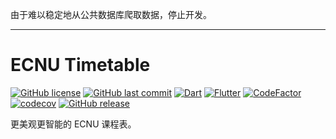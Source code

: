 由于难以稳定地从公共数据库爬取数据，停止开发。

----

# ECNU Timetable

[![GitHub license](https://img.shields.io/github/license/CCXXXI/ecnu_timetable)](LICENSE)
[![GitHub last commit](https://img.shields.io/github/last-commit/CCXXXI/ecnu_timetable)](../../commits)
[![Dart](https://img.shields.io/badge/Dart-0175C2?logo=dart)](https://dart.dev)
[![Flutter](https://img.shields.io/badge/Flutter-02569B?logo=flutter)](https://flutter.dev)
[![CodeFactor](https://www.codefactor.io/repository/github/ccxxxi/ecnu_timetable/badge)](https://www.codefactor.io/repository/github/ccxxxi/ecnu_timetable)
[![codecov](https://codecov.io/gh/CCXXXI/ecnu_timetable/branch/main/graph/badge.svg?token=OB3RX3I4TD)](https://codecov.io/gh/CCXXXI/ecnu_timetable)
[![GitHub release](https://img.shields.io/github/v/release/ccxxxi/ecnu_timetable)](../../releases/latest)

更美观更智能的 ECNU 课程表。
